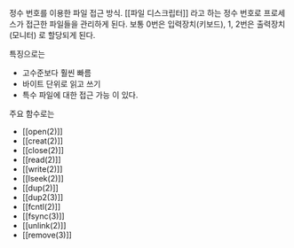 정수 번호를 이용한 파일 접근 방식.
[[파일 디스크립터]] 라고 하는 정수 번호로 프로세스가 접근한 파일들을 관리하게 된다.
보통 0번은 입력장치(키보드),
1, 2번은 출력장치 (모니터) 로 할당되게 된다.

특징으로는
* 고수준보다 훨씬 빠름
* 바이트 단위로 읽고 쓰기
* 특수 파일에 대한 접근 가능
이 있다.

주요 함수로는
* [[open(2)]]
* [[creat(2)]]
* [[close(2)]]
* [[read(2)]]
* [[write(2)]]
* [[lseek(2)]]
* [[dup(2)]]
* [[dup2(3)]]
* [[fcntl(2)]]
* [[fsync(3)]]
* [[unlink(2)]]
* [[remove(3)]]

